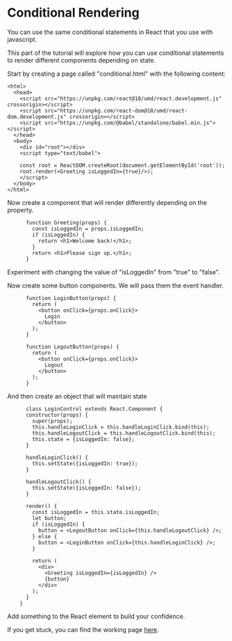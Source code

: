 # Conditional Rendering
You can use the same conditional statements in React that you use with javascript.

This part of the tutorial will explore how you can use conditional statements to render different components depending on state.

Start by creating a page called "conditional.html" with the following content:
```
<html>
  <head>
    <script src="https://unpkg.com/react@18/umd/react.development.js" crossorigin></script>
    <script src="https://unpkg.com/react-dom@18/umd/react-dom.development.js" crossorigin></script>
    <script src="https://unpkg.com/@babel/standalone/babel.min.js"></script>
  </head>
  <body>
    <div id="root"></div>
    <script type="text/babel">  
    
    const root = ReactDOM.createRoot(document.getElementById('root'));
    root.render(<Greeting isLoggedIn={true}/>);
    </script>
  </body>
</html>
```
Now create a component that will render differently depending on the property.
```
      function Greeting(props) {
        const isLoggedIn = props.isLoggedIn;
        if (isLoggedIn) {
          return <h1>Welcome back!</h1>;
        }
        return <h1>Please sign up.</h1>;
      }
```
Experiment with changing the value of "isLoggedIn" from "true" to "false".

Now create some button components.  We will pass them the event handler.
```
      function LoginButton(props) {
        return (
          <button onClick={props.onClick}>
            Login
          </button>
        );
      }
      
      function LogoutButton(props) {
        return (
          <button onClick={props.onClick}>
            Logout
          </button>
        );
      }
```
And then create an object that will maintain state
```
      class LoginControl extends React.Component {
      constructor(props) {
        super(props);
        this.handleLoginClick = this.handleLoginClick.bind(this);
        this.handleLogoutClick = this.handleLogoutClick.bind(this);
        this.state = {isLoggedIn: false};
      }
    
      handleLoginClick() {
        this.setState({isLoggedIn: true});
      }
    
      handleLogoutClick() {
        this.setState({isLoggedIn: false});
      }
    
      render() {
        const isLoggedIn = this.state.isLoggedIn;
        let button;
        if (isLoggedIn) {
          button = <LogoutButton onClick={this.handleLogoutClick} />;
        } else {
          button = <LoginButton onClick={this.handleLoginClick} />;
        }
    
        return (
          <div>
            <Greeting isLoggedIn={isLoggedIn} />
            {button}
          </div>
        );
      }
    }
```
Add something to the React element to build your confidence.
  
If you get stuck, you can find the working page [here](conditional.html).

